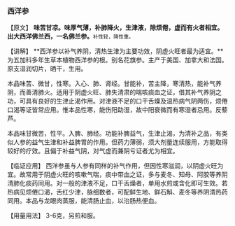 ### 西洋参

【原文】  **味苦甘凉。味厚气薄，补肺降火，生津液，除烦倦，虚而有火者相宜。出大西洋佛兰西，一名佛兰参。**<small>补性轻，降性重。</small>

【讲解】 **西洋参以补气养阴，清热生津为主要功效，阴虚火旺者最为适宜。**为五加科多年生草本植物西洋参的根。别名花旗参。主产于美国、加拿大和法国。原支湿润切片，晒干，生用。 

本品味苦、微甘，性寒。入心、肺、肾经。甘能补，苦主降，寒清热，能补气养阴，而善清肺火。适用于阴虚火旺、肺失清肃的喘咳痰血之证，借其补气养阴之功，可具有良好的生津止渴作用。对津液不足的口干舌燥及温热病气阴两伤，烦倦口渴等证皆常应用。惟本品性寒，能伤阳助湿，故中阳衰微而有寒湿者忌用。反藜芦。

本品味甘微苦，性平。入脾、肺经。功能补脾益气，生津止渴，为清补之品，有类似人参的益气生津和补益脾胃的作用。但药力薄弱，须大剂量连续服用，方能取得较好的疗效。且偏于补益气阴，对气虚而兼阴亏证者尤为相宜。

【临证应用】    西洋参虽与人参有同样的补气作用，但因性寒滋润，以阴虚火旺为宜。故常用于阴虚火旺的咳嗽气喘，痰中带血之证，多与麦冬、知母、阿胶等养阴清肺化痰药同用。对一般的津液不足，口干舌燥者，单用水煎或含化即可生效。若热病见烦倦口渴，舌红少津，脉细数者，可配鲜生地、鲜石斛、麦冬等养阴清热药同用。本品与龙眼肉蒸服，能清肠止血，以治肠热便血。 

【用量用法】 3-6克，另煎和服。

